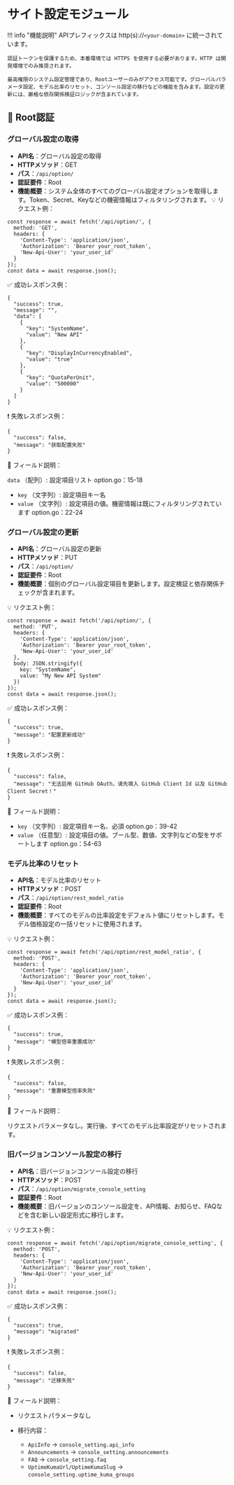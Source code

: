 # サイト設定モジュール

!!! info "機能説明"
    APIプレフィックスは http(s)://`<your-domain>` に統一されています。

    認証トークンを保護するため、本番環境では HTTPS を使用する必要があります。HTTP は開発環境でのみ推奨されます。

    最高権限のシステム設定管理であり、Rootユーザーのみがアクセス可能です。グローバルパラメータ設定、モデル比率のリセット、コンソール設定の移行などの機能を含みます。設定の更新には、厳格な依存関係検証ロジックが含まれています。

## 🔐 Root認証

### グローバル設定の取得
- **API名**：グローバル設定の取得
- **HTTPメソッド**：GET
- **パス**：`/api/option/`
- **認証要件**：Root
- **機能概要**：システム全体のすべてのグローバル設定オプションを取得します。Token、Secret、Keyなどの機密情報はフィルタリングされます。
💡 リクエスト例：

```
const response = await fetch('/api/option/', {  
  method: 'GET',  
  headers: {  
    'Content-Type': 'application/json',  
    'Authorization': 'Bearer your_root_token',
    'New-Api-User': 'your_user_id'
  }  
});  
const data = await response.json();
```

✅ 成功レスポンス例：

```
{  
  "success": true,  
  "message": "",  
  "data": [  
    {  
      "key": "SystemName",  
      "value": "New API"  
    },  
    {  
      "key": "DisplayInCurrencyEnabled",  
      "value": "true"  
    },  
    {  
      "key": "QuotaPerUnit",  
      "value": "500000"  
    }  
  ]  
}
```

❗ 失敗レスポンス例：

```
{  
  "success": false,  
  "message": "获取配置失败"  
}
```

🧾 フィールド説明：

`data` （配列）: 設定項目リスト option.go：15-18

- `key` （文字列）: 設定項目キー名
- `value` （文字列）: 設定項目の値。機密情報は既にフィルタリングされています option.go：22-24


### グローバル設定の更新

- **API名**：グローバル設定の更新
- **HTTPメソッド**：PUT
- **パス**：`/api/option/`
- **認証要件**：Root
- **機能概要**：個別のグローバル設定項目を更新します。設定検証と依存関係チェックが含まれます。

💡 リクエスト例：

```
const response = await fetch('/api/option/', {  
  method: 'PUT',  
  headers: {  
    'Content-Type': 'application/json',  
    'Authorization': 'Bearer your_root_token',
    'New-Api-User': 'your_user_id'
  },  
  body: JSON.stringify({  
    key: "SystemName",  
    value: "My New API System"  
  })  
});  
const data = await response.json();
```

✅ 成功レスポンス例：

```
{  
  "success": true,  
  "message": "配置更新成功"  
}
```

❗ 失敗レスポンス例：

```
{  
  "success": false,  
  "message": "无法启用 GitHub OAuth，请先填入 GitHub Client Id 以及 GitHub Client Secret！"  
}
```

🧾 フィールド説明：

- `key` （文字列）: 設定項目キー名、必須 option.go：39-42
- `value` （任意型）: 設定項目の値。ブール型、数値、文字列などの型をサポートします option.go：54-63

### モデル比率のリセット

- **API名**：モデル比率のリセット
- **HTTPメソッド**：POST
- **パス**：`/api/option/rest_model_ratio`
- **認証要件**：Root
- **機能概要**：すべてのモデルの比率設定をデフォルト値にリセットします。モデル価格設定の一括リセットに使用されます。

💡 リクエスト例：

```
const response = await fetch('/api/option/rest_model_ratio', {  
  method: 'POST',  
  headers: {  
    'Content-Type': 'application/json',  
    'Authorization': 'Bearer your_root_token',
    'New-Api-User': 'your_user_id'
  }  
});  
const data = await response.json();
```

✅ 成功レスポンス例：

```
{  
  "success": true,  
  "message": "模型倍率重置成功"  
}
```

❗ 失敗レスポンス例：

```
{  
  "success": false,  
  "message": "重置模型倍率失败"  
}
```

🧾 フィールド説明：

リクエストパラメータなし。実行後、すべてのモデル比率設定がリセットされます。

### 旧バージョンコンソール設定の移行

- **API名**：旧バージョンコンソール設定の移行
- **HTTPメソッド**：POST
- **パス**：`/api/option/migrate_console_setting`
- **認証要件**：Root
- **機能概要**：旧バージョンのコンソール設定を、API情報、お知らせ、FAQなどを含む新しい設定形式に移行します。

💡 リクエスト例：

```
const response = await fetch('/api/option/migrate_console_setting', {  
  method: 'POST',  
  headers: {  
    'Content-Type': 'application/json',  
    'Authorization': 'Bearer your_root_token',
    'New-Api-User': 'your_user_id'
  }  
});  
const data = await response.json();
```

✅ 成功レスポンス例：

```
{  
  "success": true,  
  "message": "migrated"  
}
```

❗ 失敗レスポンス例：

```
{  
  "success": false,  
  "message": "迁移失败"  
}
```

🧾 フィールド説明：

- リクエストパラメータなし
- 移行内容：

    - `ApiInfo` → `console_setting.api_info` 
    - `Announcements` → `console_setting.announcements` 
    - `FAQ` → `console_setting.faq` 
    - `UptimeKumaUrl/UptimeKumaSlug` → `console_setting.uptime_kuma_groups`